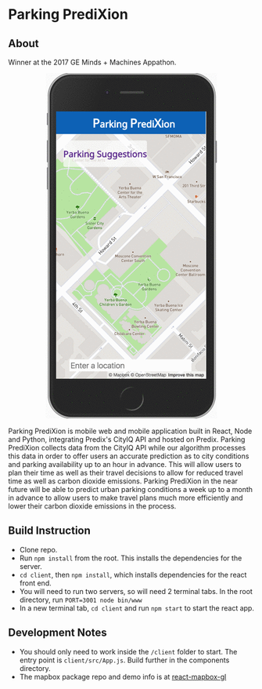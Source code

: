 # Parking PrediXion
## About
Winner at the 2017 GE Minds + Machines Appathon.
<div style="text-align:center"><img src ="https://github.com/joshleichtung/ParkingPrediXion/blob/development/readme_assets/parking-predixion-example.gif?raw=true" /></div>

Parking PrediXion is mobile web and mobile application built in React, Node and Python, integrating Predix's CityIQ API and hosted on Predix. Parking PrediXion collects data from the CityIQ API while our algorithm processes this data in order to offer users an accurate prediction as to city conditions and parking availability up to an hour in advance. This will allow users to plan their time as well as their travel decisions to allow for reduced travel time as well as carbon dioxide emissions. Parking PrediXion in the near future will be able to predict urban parking conditions a week up to a month in advance to allow users to make travel plans much more efficiently and lower their carbon dioxide emissions in the process.

## Build Instruction
* Clone repo.
* Run `npm install` from the root. This installs the dependencies for the server.
* `cd client`, then `npm install`, which installs dependencies for the react front
  end.
* You will need to run two servers, so will need 2 terminal tabs. In the root
  directory, run `PORT=3001 node bin/www`
* In a new terminal tab, `cd client` and run `npm start` to start the react app.

## Development Notes
* You should only need to work inside the `/client` folder to start. The entry
  point is `client/src/App.js`. Build further in the components directory.
* The mapbox package repo and demo info is at [react-mapbox-gl](https://github.com/alex3165/react-mapbox-gl)
